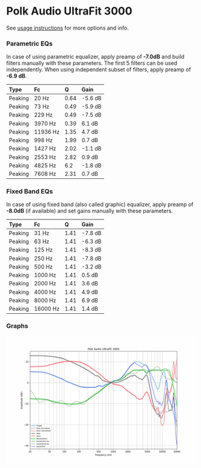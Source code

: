 # Polk Audio UltraFit 3000
See [usage instructions](https://github.com/jaakkopasanen/AutoEq#usage) for more options and info.

### Parametric EQs
In case of using parametric equalizer, apply preamp of **-7.0dB** and build filters manually
with these parameters. The first 5 filters can be used independently.
When using independent subset of filters, apply preamp of **-6.9 dB**.

| Type    | Fc       |    Q | Gain    |
|:--------|:---------|:-----|:--------|
| Peaking | 20 Hz    | 0.64 | -5.6 dB |
| Peaking | 73 Hz    | 0.49 | -5.9 dB |
| Peaking | 229 Hz   | 0.49 | -7.5 dB |
| Peaking | 3970 Hz  | 0.39 | 6.1 dB  |
| Peaking | 11936 Hz | 1.35 | 4.7 dB  |
| Peaking | 998 Hz   | 1.99 | 0.7 dB  |
| Peaking | 1427 Hz  | 2.02 | -1.1 dB |
| Peaking | 2553 Hz  | 2.82 | 0.9 dB  |
| Peaking | 4825 Hz  | 6.2  | -1.8 dB |
| Peaking | 7608 Hz  | 2.31 | 0.7 dB  |

### Fixed Band EQs
In case of using fixed band (also called graphic) equalizer, apply preamp of **-8.0dB**
(if available) and set gains manually with these parameters.

| Type    | Fc       |    Q | Gain    |
|:--------|:---------|:-----|:--------|
| Peaking | 31 Hz    | 1.41 | -7.8 dB |
| Peaking | 63 Hz    | 1.41 | -6.3 dB |
| Peaking | 125 Hz   | 1.41 | -8.3 dB |
| Peaking | 250 Hz   | 1.41 | -7.8 dB |
| Peaking | 500 Hz   | 1.41 | -3.2 dB |
| Peaking | 1000 Hz  | 1.41 | 0.5 dB  |
| Peaking | 2000 Hz  | 1.41 | 3.6 dB  |
| Peaking | 4000 Hz  | 1.41 | 4.9 dB  |
| Peaking | 8000 Hz  | 1.41 | 6.9 dB  |
| Peaking | 16000 Hz | 1.41 | 1.4 dB  |

### Graphs
![](./Polk%20Audio%20UltraFit%203000.png)